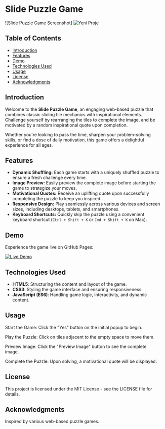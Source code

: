 # Slide Puzzle Game

![Slide Puzzle Game Screenshot]
![Yeni Proje](https://github.com/user-attachments/assets/b20131e4-48f0-406b-b74f-2614cbca9873)

## Table of Contents

- [Introduction](#introduction)
- [Features](#features)
- [Demo](#demo)
- [Technologies Used](#technologies-used)
- [Usage](#usage)
- [License](#license)
- [Acknowledgments](#acknowledgments)

## Introduction

Welcome to the **Slide Puzzle Game**, an engaging web-based puzzle that combines classic sliding tile mechanics with inspirational elements. Challenge yourself by rearranging the tiles to complete the image, and be motivated by a random inspirational quote upon completion.

Whether you're looking to pass the time, sharpen your problem-solving skills, or find a dose of daily motivation, this game offers a delightful experience for all ages.

## Features

- **Dynamic Shuffling:** Each game starts with a uniquely shuffled puzzle to ensure a fresh challenge every time.
- **Image Preview:** Easily preview the complete image before starting the game to strategize your moves.
- **Motivational Quotes:** Receive an uplifting quote upon successfully completing the puzzle to keep you inspired.
- **Responsive Design:** Play seamlessly across various devices and screen sizes, including desktops, tablets, and smartphones.
- **Keyboard Shortcuts:** Quickly skip the puzzle using a convenient keyboard shortcut (`Ctrl + Shift + K` or `Cmd + Shift + K` on Mac).

## Demo

Experience the game live on GitHub Pages:

[![Live Demo](https://img.shields.io/badge/Live-Demo-green)](http://127.0.0.1:5500/index.html)

## Technologies Used

- **HTML5**: Structuring the content and layout of the game.
- **CSS3**: Styling the game interface and ensuring responsiveness.
- **JavaScript (ES6)**: Handling game logic, interactivity, and dynamic content.

## Usage
Start the Game:
Click the "Yes" button on the initial popup to begin.

Play the Puzzle:
Click on tiles adjacent to the empty space to move them.

Preview Image:
Click the "Preview Image" button to see the complete image.

Complete the Puzzle:
Upon solving, a motivational quote will be displayed.

## License
This project is licensed under the MIT License - see the LICENSE file for details.

## Acknowledgments
Inspired by various web-based puzzle games.
